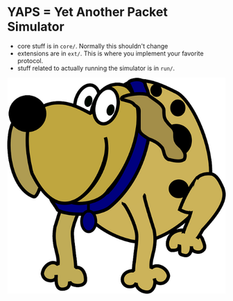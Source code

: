 YAPS = Yet Another Packet Simulator
==================================

* core stuff is in `core/`. Normally this shouldn't change
* extensions are in `ext/`. This is where you implement your favorite protocol.
* stuff related to actually running the simulator is in `run/`.



![Our Project Mascot](yaps-mascot.png)

